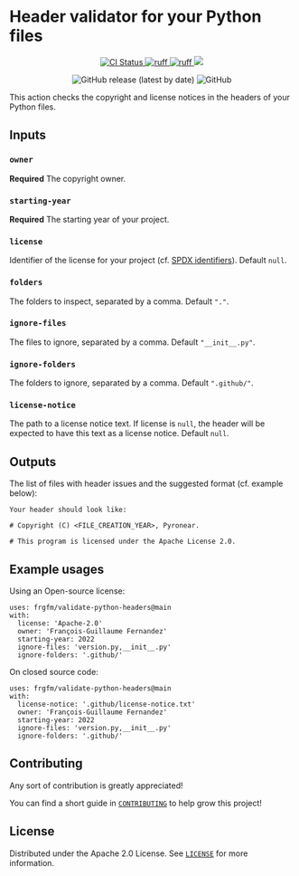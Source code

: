 # Header validator for your Python files

<p align="center">
  <a href="https://github.com/frgfm/validate-python-headers/actions/workflows/build.yml">
    <img alt="CI Status" src="https://img.shields.io/github/actions/workflow/status/frgfm/validate-python-headers/build.yml?branch=main&label=CI&logo=github&style=flat-square">
  </a>
  <a href="https://github.com/astral-sh/ruff">
    <img src="https://img.shields.io/badge/Linter-Ruff-FCC21B?style=flat-square&logo=ruff&logoColor=white" alt="ruff">
  </a>
  <a href="https://github.com/astral-sh/ruff">
    <img src="https://img.shields.io/badge/Formatter-Ruff-FCC21B?style=flat-square&logo=Python&logoColor=white" alt="ruff">
  </a>
  <a href="https://www.codacy.com/gh/frgfm/validate-python-headers/dashboard?utm_source=github.com&amp;utm_medium=referral&amp;utm_content=frgfm/validate-python-headers&amp;utm_campaign=Badge_Grade"><img src="https://app.codacy.com/project/badge/Grade/4e50e872d9fd4a378b696bdc0aea9301"/></a>
<p align="center">
  <img alt="GitHub release (latest by date)" src="https://img.shields.io/github/v/release/frgfm/validate-python-headers">
  <img alt="GitHub" src="https://img.shields.io/github/license/frgfm/validate-python-headers">
</p>


This action checks the copyright and license notices in the headers of your Python files.

## Inputs

### `owner`

**Required** The copyright owner.

### `starting-year`

**Required** The starting year of your project.

### `license`

Identifier of the license for your project (cf. [SPDX identifiers](https://spdx.org/licenses/)). Default `null`.

### `folders`

The folders to inspect, separated by a comma. Default `"."`.

### `ignore-files`

The files to ignore, separated by a comma. Default `"__init__.py"`.

### `ignore-folders`

The folders to ignore, separated by a comma. Default `".github/"`.

### `license-notice`

The path to a license notice text. If license is `null`, the header will be expected to have this text as a license notice. Default `null`.

## Outputs

The list of files with header issues and the suggested format (cf. example below):
```
Your header should look like:

# Copyright (C) <FILE_CREATION_YEAR>, Pyronear.

# This program is licensed under the Apache License 2.0.
```

## Example usages

Using an Open-source license:

```
uses: frgfm/validate-python-headers@main
with:
  license: 'Apache-2.0'
  owner: 'François-Guillaume Fernandez'
  starting-year: 2022
  ignore-files: 'version.py,__init__.py'
  ignore-folders: '.github/'
```

On closed source code:

```
uses: frgfm/validate-python-headers@main
with:
  license-notice: '.github/license-notice.txt'
  owner: 'François-Guillaume Fernandez'
  starting-year: 2022
  ignore-files: 'version.py,__init__.py'
  ignore-folders: '.github/'
```


## Contributing

Any sort of contribution is greatly appreciated!

You can find a short guide in [`CONTRIBUTING`](CONTRIBUTING.md) to help grow this project!



## License

Distributed under the Apache 2.0 License. See [`LICENSE`](LICENSE) for more information.
